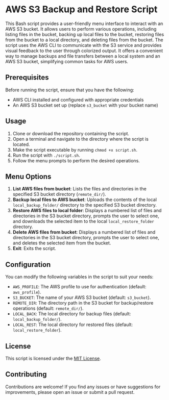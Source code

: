 # AWS S3 Backup and Restore Script

This Bash script provides a user-friendly menu interface to interact with an AWS S3 bucket. It allows users to perform various operations, including listing files in the bucket, backing up local files to the bucket, restoring files from the bucket to a local directory, and deleting files from the bucket. The script uses the AWS CLI to communicate with the S3 service and provides visual feedback to the user through colorized output. It offers a convenient way to manage backups and file transfers between a local system and an AWS S3 bucket, simplifying common tasks for AWS users.

## Prerequisites

Before running the script, ensure that you have the following:

- AWS CLI installed and configured with appropriate credentials
- An AWS S3 bucket set up (replace `s3_bucket` with your bucket name)

## Usage

1. Clone or download the repository containing the script.
2. Open a terminal and navigate to the directory where the script is located.
3. Make the script executable by running `chmod +x script.sh`.
4. Run the script with `./script.sh`.
5. Follow the menu prompts to perform the desired operations.

## Menu Options

1. **List AWS files from bucket**: Lists the files and directories in the specified S3 bucket directory (`remote_dir/`).
2. **Backup local files to AWS bucket**: Uploads the contents of the local `local_backup_folder/` directory to the specified S3 bucket directory.
3. **Restore AWS files to local folder**: Displays a numbered list of files and directories in the S3 bucket directory, prompts the user to select one, and downloads the selected item to the local `local_restore_folder` directory.
4. **Delete AWS files from bucket**: Displays a numbered list of files and directories in the S3 bucket directory, prompts the user to select one, and deletes the selected item from the bucket.
5. **Exit**: Exits the script.

## Configuration

You can modify the following variables in the script to suit your needs:

- `AWS_PROFILE`: The AWS profile to use for authentication (default: `aws_profile`).
- `S3_BUCKET`: The name of your AWS S3 bucket (default: `s3_bucket`).
- `REMOTE_DIR`: The directory path in the S3 bucket for backup/restore operations (default: `remote_dir/`).
- `LOCAL_BACK`: The local directory for backup files (default: `local_backup_folder/`).
- `LOCAL_REST`: The local directory for restored files (default: `local_restore_folder`).

## License

This script is licensed under the [MIT License](LICENSE).

## Contributing

Contributions are welcome! If you find any issues or have suggestions for improvements, please open an issue or submit a pull request.